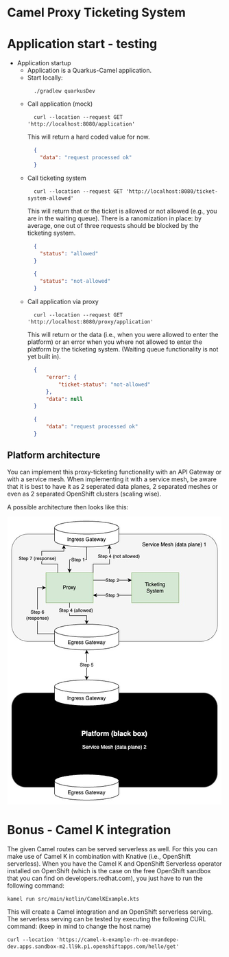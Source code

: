 # Camel Proxy Ticketing System

# Application start - testing
* Application startup
  * Application is a Quarkus-Camel application.
  * Start locally:
    ```shell
      ./gradlew quarkusDev
    ```
  * Call application (mock)
    ```shell
      curl --location --request GET 'http://localhost:8080/application'
    ```
    This will return a hard coded value for now.
    ```json
      {
        "data": "request processed ok"
      }
    ```
  * Call ticketing system
    ```shell
      curl --location --request GET 'http://localhost:8080/ticket-system-allowed'
    ```
    This will return that or the ticket is allowed or not allowed (e.g., you are in the waiting queue).
    There is a ranomization in place: by average, one out of three requests should be blocked by 
    the ticketing system.
    ```json
      {
        "status": "allowed"
      }
    ```
    ```json
      {
        "status": "not-allowed"
      }
    ```
  * Call application via proxy
    ```shell
      curl --location --request GET 'http://localhost:8080/proxy/application'
    ```
    This will return or the data (i.e., when you were allowed to enter the platform) or 
    an error when you where not allowed to enter the platform by the ticketing system.
    (Waiting queue functionality is not yet built in).
    ```json
      {
          "error": {
              "ticket-status": "not-allowed"
          },
          "data": null
      }
    ```
    ```json
      {
          "data": "request processed ok"
      }
    ```

## Platform architecture
You can implement this proxy-ticketing functionality with an API Gateway or with a service mesh. 
When implementing it with a service mesh, be aware that it is best to have it as 2 seperated data planes,
 2 separated meshes or even as 2 separated OpenShift clusters (scaling wise).

A possible architecture then looks like this:  

![Service Mesh Ticketing System Architecture](docs/ticketing_system_service_mesh.jpg)

# Bonus - Camel K integration
The given Camel routes can be served serverless as well. For this you can make use of Camel K in combination with
Knative (i.e., OpenShift serverless). When you have the Camel K and OpenShift Serverless operator installed on OpenShift
(which is the case on the free OpenShift sandbox that you can find on developers.redhat.com), 
you just have to run the following command:
```shell
kamel run src/main/kotlin/CamelKExample.kts
```
This will create a Camel integration and an OpenShift serverless serving.
The serverless serving can be tested by executing the following CURL command:
(keep in mind to change the host name)
```shell
curl --location 'https://camel-k-example-rh-ee-mvandepe-dev.apps.sandbox-m2.ll9k.p1.openshiftapps.com/hello/get'
```